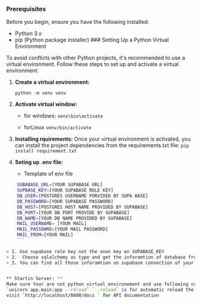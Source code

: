 
### Prerequisites

Before you begin, ensure you have the following installed:

- Python 3.x
- pip (Python package installer) ### Setting Up a Python Virtual Environment

To avoid conflicts with other Python projects, it's recommended to use a virtual environment. Follow these steps to set up and activate a virtual environment:

1. **Create a virtual environment:**

   `python -m venv venv`

2. **Activate virtual window:**
	- for windows:
		`venv\bin\activate`

	- forLinux
		`venv/bin/activate`
3. **Installing rquirements:**
Once your virtual environment is activated, you can install the project dependencies from the requirements.txt file:
	`pip install requirement.txt`

4. **Seting up .env file:**
	- Template of env file

```bash
    SUBABASE_URL=[YOUR SUPABASE URL]
    SUPBASE_KEY=[YOUR SUPABASE ROLE KEY]
    DB_USER=[POSTGRES USERNAME PORVIDED BY SUPA BASE]
    DB_PASSWORD=[YOUR SUPABASE PASSWORD]
    DB_HOST=[POSTGRES HOST NAME PROVIDED BY SUPABASE]
    DB_PORT=[YOUR DB PORT PROVIDE BY SUPABASE]
    DB_NAME=[YOUR DB NAME PROVIDED BY SUPABASE]
    MAIL_USERNAME= [YOUR MAIL]
    MAIL_PASSOWRD=[YOUR MAIL PASSWORD]
    MAIL_FROM=[YOUR MAIL]
    ```
	
> 1. Use supabase role key not the anon key on SUPABASE_KEY
> 2.  Choose sqlalchemy as type and get the inforamtion of database from session pooler
> 3. You can find all those inforamtion on supabase connection of your project or database


** Startin Server: **
Make sure Your are not python virtual environement and use following command to start server
`uvicorn app.main:app --reload` `--reload` is for automatic reload the server after changes it is optional
visit `http://localhost/8000/docs ` for API documentation



